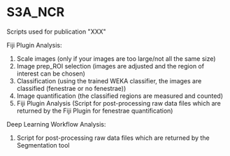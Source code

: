# S3A_NCR
Scripts used for publication "XXX"

Fiji Plugin Analysis:
1. Scale images (only if your images are too large/not all the same size)
2. Image prep_ROI selection (images are adjusted and the region of interest can be chosen)
3. Classification (using the trained WEKA classifier, the images are classified (fenestrae or no fenestrae))
4. Image quantification (the classified regions are measured and counted)
5. Fiji Plugin Analysis (Script for post-processing raw data files which are returned by the Fiji Plugin for fenestrae quantification)

Deep Learning Workflow Analysis:
1. Script for post-processing raw data files which are returned by the Segmentation tool
